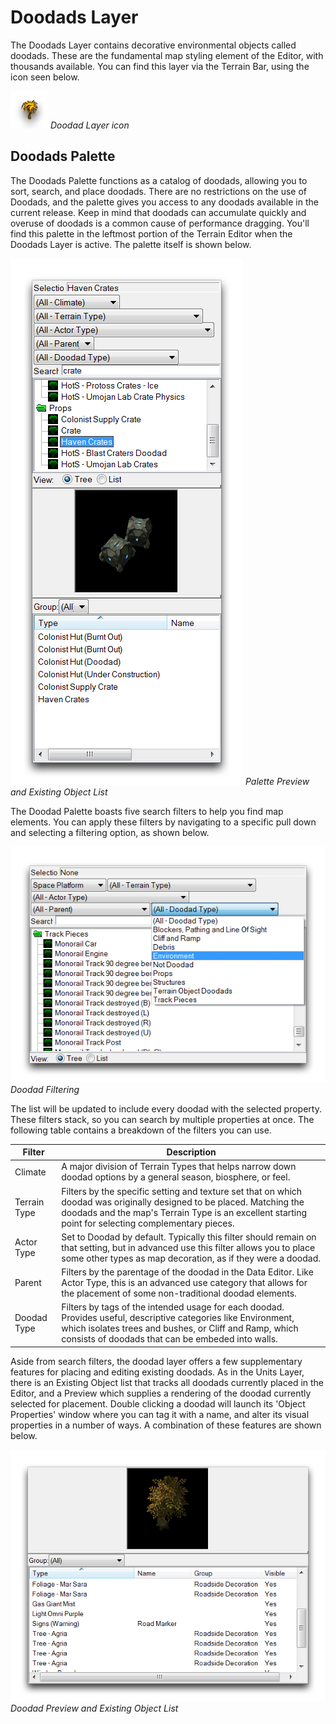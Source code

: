 # Doodads Layer

The Doodads Layer contains decorative environmental objects called doodads. These are the fundamental map styling element of the Editor, with thousands available. You can find this layer via the Terrain Bar, using the icon seen below.

![Doodad Layer icon](./resources/022_Doodads_Layer1.png)
*Doodad Layer icon*

## Doodads Palette

The Doodads Palette functions as a catalog of doodads, allowing you to sort, search, and place doodads. There are no restrictions on the use of Doodads, and the palette gives you access to any doodads available in the current release. Keep in mind that doodads can accumulate quickly and overuse of doodads is a common cause of performance dragging. You'll find this palette in the leftmost portion of the Terrain Editor when the Doodads Layer is active. The palette itself is shown below.

![Palette Preview and Existing Object List](./resources/022_Doodads_Layer2.png)
*Palette Preview and Existing Object List*

The Doodad Palette boasts five search filters to help you find map elements. You can apply these filters by navigating to a specific pull down and selecting a filtering option, as shown below.

![Doodad Filtering](./resources/022_Doodads_Layer3.png)
*Doodad Filtering*

The list will be updated to include every doodad with the selected property. These filters stack, so you can search by multiple properties at once. The following table contains a breakdown of the filters you can use.

| Filter       | Description                                                                                                                                                                                                                    |
| ------------ | ------------------------------------------------------------------------------------------------------------------------------------------------------------------------------------------------------------------------------ |
| Climate      | A major division of Terrain Types that helps narrow down doodad options by a general season, biosphere, or feel.                                                                                                               |
| Terrain Type | Filters by the specific setting and texture set that on which doodad was originally designed to be placed. Matching the doodads and the map's Terrain Type is an excellent starting point for selecting complementary pieces.  |
| Actor Type   | Set to Doodad by default. Typically this filter should remain on that setting, but in advanced use this filter allows you to place some other types as map decoration, as if they were a doodad.                               |
| Parent       | Filters by the parentage of the doodad in the Data Editor. Like Actor Type, this is an advanced use category that allows for the placement of some non-traditional doodad elements.                                            |
| Doodad Type  | Filters by tags of the intended usage for each doodad. Provides useful, descriptive categories like Environment, which isolates trees and bushes, or Cliff and Ramp, which consists of doodads that can be embeded into walls. |

Aside from search filters, the doodad layer offers a few supplementary features for placing and editing existing doodads. As in the Units Layer, there is an Existing Object list that tracks all doodads currently placed in the Editor, and a Preview which supplies a rendering of the doodad currently selected for placement. Double clicking a doodad will launch its 'Object Properties' window where you can tag it with a name, and alter its visual properties in a number of ways. A combination of these features are shown below.

[![Doodad Preview and Existing Object List](./resources/022_Doodads_Layer4.png)](./resources/022_Doodads_Layer4.png)
*Doodad Preview and Existing Object List*
